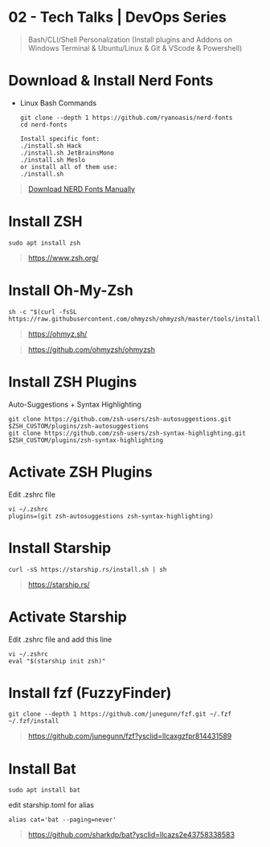 # 02 - Tech Talks | DevOps Series
> Bash/CLI/Shell Personalization (Install plugins and Addons on Windows Terminal & Ubuntu/Linux & Git & VScode & Powershell)



# Download & Install Nerd Fonts
- Linux Bash Commands
  ```
  git clone --depth 1 https://github.com/ryanoasis/nerd-fonts
  cd nerd-fonts
  ```
  ```
  Install specific font:
  ./install.sh Hack
  ./install.sh JetBrainsMono
  ./install.sh Meslo
  or install all of them use:
  ./install.sh
  ```
> [Download NERD Fonts Manually](https://www.nerdfonts.com/font-downloads)

# Install ZSH
  ```
  sudo apt install zsh
  ```
> https://www.zsh.org/


# Install Oh-My-Zsh
  ```
  sh -c "$(curl -fsSL https://raw.githubusercontent.com/ohmyzsh/ohmyzsh/master/tools/install.sh)"
  ```
> https://ohmyz.sh/

> https://github.com/ohmyzsh/ohmyzsh


# Install ZSH Plugins
  Auto-Suggestions + Syntax Highlighting
  ```
  git clone https://github.com/zsh-users/zsh-autosuggestions.git $ZSH_CUSTOM/plugins/zsh-autosuggestions 
  git clone https://github.com/zsh-users/zsh-syntax-highlighting.git $ZSH_CUSTOM/plugins/zsh-syntax-highlighting
  ```


# Activate ZSH Plugins
  Edit .zshrc file
   ```
  vi ~/.zshrc
  plugins=(git zsh-autosuggestions zsh-syntax-highlighting)
  ```


# Install Starship
  ```
  curl -sS https://starship.rs/install.sh | sh
  ```
> https://starship.rs/

# Activate Starship
  Edit .zshrc file and add this line
   ```
  vi ~/.zshrc
  eval "$(starship init zsh)"
  ```

# Install fzf (FuzzyFinder)
  ```
  git clone --depth 1 https://github.com/junegunn/fzf.git ~/.fzf
  ~/.fzf/install
  ```
> https://github.com/junegunn/fzf?ysclid=llcaxgzfpr814431589


# Install Bat
  ```
  sudo apt install bat
  ```
  edit starship.toml for alias
  ```
  alias cat='bat --paging=never'
  ```
> https://github.com/sharkdp/bat?ysclid=llcazs2e43758338583



